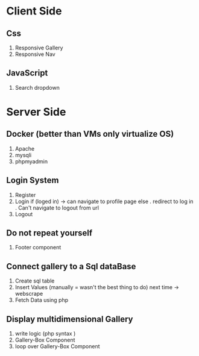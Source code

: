# Client Side

## Css

1.  Responsive Gallery
2.  Responsive Nav

## JavaScript

1. Search dropdown

# Server Side

## Docker (better than VMs only virtualize OS)

1. Apache
2. mysqli
3. phpmyadmin

## Login System

1.  Register
2.  Login
    if (loged in) -> can navigate to profile page
    else
    . redirect to log in
    . Can't navigate to logout from url
3.  Logout

## Do not repeat yourself

1. Footer component

## Connect gallery to a Sql dataBase

1. Create sql table
2. Insert Values (manually = wasn't the best thing to do)
   next time -> webscrape
3. Fetch Data using php

## Display multidimensional Gallery

1. write logic (php syntax )
2. Gallery-Box Component
3. loop over Gallery-Box Component
